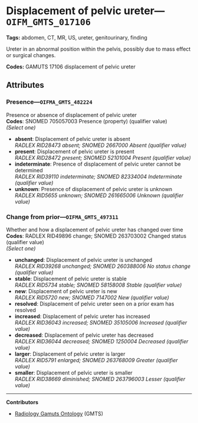 # Displacement of pelvic ureter—`OIFM_GMTS_017106`

**Tags:** abdomen, CT, MR, US, ureter, genitourinary, finding

Ureter in an abnormal position within the pelvis, possibly due to mass effect or surgical changes.

**Codes:** GAMUTS 17106 displacement of pelvic ureter

## Attributes

### Presence—`OIFMA_GMTS_482224`

Presence or absence of displacement of pelvic ureter  
**Codes**: SNOMED 705057003 Presence (property) (qualifier value)  
*(Select one)*

- **absent**: Displacement of pelvic ureter is absent  
_RADLEX RID28473 absent; SNOMED 2667000 Absent (qualifier value)_
- **present**: Displacement of pelvic ureter is present  
_RADLEX RID28472 present; SNOMED 52101004 Present (qualifier value)_
- **indeterminate**: Presence of displacement of pelvic ureter cannot be determined  
_RADLEX RID39110 indeterminate; SNOMED 82334004 Indeterminate (qualifier value)_
- **unknown**: Presence of displacement of pelvic ureter is unknown  
_RADLEX RID5655 unknown; SNOMED 261665006 Unknown (qualifier value)_

### Change from prior—`OIFMA_GMTS_497311`

Whether and how a displacement of pelvic ureter has changed over time  
**Codes**: RADLEX RID49896 change; SNOMED 263703002 Changed status (qualifier value)  
*(Select one)*

- **unchanged**: Displacement of pelvic ureter is unchanged  
_RADLEX RID39268 unchanged; SNOMED 260388006 No status change (qualifier value)_
- **stable**: Displacement of pelvic ureter is stable  
_RADLEX RID5734 stable; SNOMED 58158008 Stable (qualifier value)_
- **new**: Displacement of pelvic ureter is new  
_RADLEX RID5720 new; SNOMED 7147002 New (qualifier value)_
- **resolved**: Displacement of pelvic ureter seen on a prior exam has resolved  
- **increased**: Displacement of pelvic ureter has increased  
_RADLEX RID36043 increased; SNOMED 35105006 Increased (qualifier value)_
- **decreased**: Displacement of pelvic ureter has decreased  
_RADLEX RID36044 decreased; SNOMED 1250004 Decreased (qualifier value)_
- **larger**: Displacement of pelvic ureter is larger  
_RADLEX RID5791 enlarged; SNOMED 263768009 Greater (qualifier value)_
- **smaller**: Displacement of pelvic ureter is smaller  
_RADLEX RID38669 diminished; SNOMED 263796003 Lesser (qualifier value)_

---

**Contributors**

- [Radiology Gamuts Ontology](https://gamuts.net/) (GMTS)